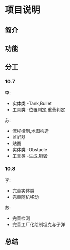 # 项目说明
## 简介
## 功能
## 分工
### 10.7

李:
* 实体类 -Tank,Bullet
* 工具类 -位置判定,重叠判定

苏:
* 流程控制,地图构造
* 监听器
* 贴图
* 实体类 -Obstacle
* 工具类 -生成,销毁

### 10.8

李:
* 完善实体类
* 完善随机移动

苏:
* 完善检测
* 完善工厂化绘制坦克与子弹

## 总结
